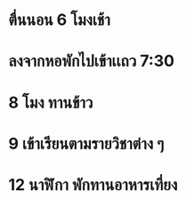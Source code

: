 # ตื่นนอน 6 โมงเช้า
# ลงจากหอพักไปเข้าเเถว 7:30
# 8 โมง ทานข้าว
# 9 เข้าเรียนตามรายวิชาต่าง ๆ
# 12 นาฬิกา พักทานอาหารเที่ยง
